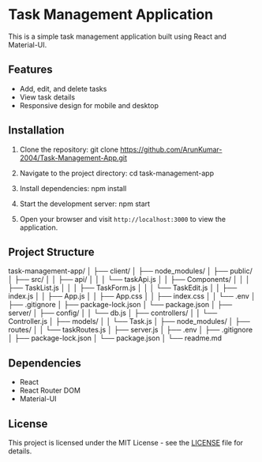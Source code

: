 # Task Management Application

This is a simple task management application built using React and Material-UI.

## Features

- Add, edit, and delete tasks
- View task details
- Responsive design for mobile and desktop

## Installation

1. Clone the repository:
   git clone https://github.com/ArunKumar-2004/Task-Management-App.git

2. Navigate to the project directory:
   cd task-management-app

3. Install dependencies:
   npm install

4. Start the development server:
   npm start

5. Open your browser and visit `http://localhost:3000` to view the application.

## Project Structure
task-management-app/
│
├── client/
│   ├── node_modules/
│   ├── public/
│   ├── src/
│   │   ├── api/
│   │   │   └── taskApi.js
│   │   ├── Components/
│   │   │   ├── TaskList.js
│   │   │   ├── TaskForm.js
│   │   │   └── TaskEdit.js
│   │   ├── index.js
│   │   ├── App.js
│   │   ├── App.css
│   │   ├── index.css
│   │   └── .env
│   ├── .gitignore
│   ├── package-lock.json
│   └── package.json
│
├── server/
│   ├── config/
│   │   └── db.js
│   ├── controllers/
│   │   └── Controller.js
│   ├── models/
│   │   └── Task.js
│   ├── node_modules/
│   ├── routes/
│   │   └── taskRoutes.js
│   ├── server.js
│   ├── .env
│   ├── .gitignore
│   ├── package-lock.json
│   └── package.json
│
└── readme.md


## Dependencies

- React
- React Router DOM
- Material-UI

## License

This project is licensed under the MIT License - see the [LICENSE](LICENSE) file for details.

